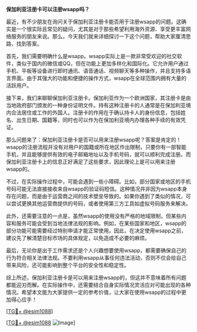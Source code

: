 **保加利亚注册卡可以注册wsapp吗？**

最近，有不少朋友在询问关于保加利亚注册卡能否用于注册wsapp的问题。这确实是一个很实际且常见的疑问，尤其是对于那些希望利用海外资源、享受更丰富网络服务的朋友来说。那么，今天我们就来详细探讨一下这个问题，帮助大家厘清思路，找到答案。

首先，我们需要明确什么是wsapp。wsapp实际上是一款非常受欢迎的社交软件，类似于国内的微信或QQ，但在功能上更加多样化和国际化。它允许用户通过手机、平板等设备进行即时通讯、语音通话、视频聊天等多种操作，并且支持多语言界面。由于其强大的功能和便捷的操作方式，wsapp在全球范围内拥有大量的活跃用户。

接下来，我们来聊聊保加利亚注册卡。保加利亚作为一个欧洲国家，其注册卡是由当地政府部门颁发的一种身份证明文件。持有这种注册卡的人通常是在保加利亚境内合法居住或工作的外国人。注册卡的作用在于确认持卡人的身份信息，包括姓名、出生日期、国籍等，同时也可以作为在保加利亚境内办理各种手续的有效凭证。

那么问题来了：保加利亚注册卡是否可以用来注册wsapp呢？答案是肯定的！wsapp的注册流程并没有对用户的国籍或所在地区作出限制，只要你有一部智能手机，并且能够提供有效的电子邮箱地址以及手机号码，就可以顺利完成注册。而保加利亚注册卡上的信息正好满足了这些要求，因此理论上是可以用来注册wsapp的。

不过，在实际操作过程中，可能会遇到一些小障碍。比如，部分国家或地区的手机号码可能无法直接接收来自wsapp的验证码短信。这种情况并非因为wsapp本身存在问题，而是由于运营商之间的技术壁垒导致的。如果你遇到了类似的情况，可以尝试更换其他运营商提供的号码，或者使用第三方工具如虚拟号码服务来解决。

此外，还需要注意的一点是，虽然wsapp的使用没有严格的地域限制，但某些内容和服务可能会受到当地法律法规的影响。例如，在某些国家和地区，wsapp的部分功能可能需要经过特别申请才能正常使用。因此，在决定使用wsapp之前，建议先了解清楚目标市场的具体规定，以免造成不必要的麻烦。

最后，无论你是出于工作需求还是个人兴趣想要使用wsapp，都需要确保自己的行为符合相关法律法规。不要利用wsapp从事任何违法活动，否则不仅会给自己带来风险，还可能影响到整个平台的安全性和稳定性。

综上所述，保加利亚注册卡是可以用来注册wsapp的，但这并不意味着所有问题都能迎刃而解。在实际操作中，还需要结合自身实际情况灵活应对可能出现的各种情况。希望本文能为大家提供一定的参考价值，让大家在使用wsapp的过程中更加得心应手！

[[TG💪+ @esim1088](https://t.me/s/esim1088)]

[[TG💪+ @esim1088](https://t.me/s/esim1088) ![Image](https://i.postimg.cc/4NQfJmqS/Snipaste-2025-05-13-00-14-12.png)]